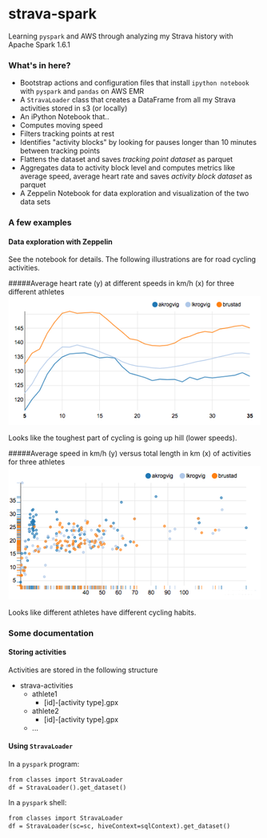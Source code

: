 # strava-spark
Learning `pyspark` and AWS through analyzing my Strava history with Apache Spark 1.6.1

### What's in here?
* Bootstrap actions and configuration files that install `ipython notebook` with `pyspark` and `pandas` on AWS EMR 
* A `StravaLoader` class that creates a DataFrame from all my Strava activities stored in s3 (or locally)
* An iPython Notebook that..
 * Computes moving speed 
 * Filters tracking points at rest
 * Identifies "activity blocks" by looking for pauses longer than 10 minutes between tracking points
 * Flattens the dataset and saves *tracking point dataset* as parquet
 * Aggregates data to activity block level and computes metrics like average speed, average heart rate and saves *activity block dataset* as parquet
* A Zeppelin Notebook for data exploration and visualization of the two data sets

### A few examples
#### Data exploration with Zeppelin
See the notebook for details. The following illustrations are for road cycling activities.

#####Average heart rate (y) at different speeds in km/h (x) for three different athletes
![It's tough going up hill](https://raw.githubusercontent.com/larsbkrogvig/strava-spark/master/img/speed_vs_mean_hr.png)

Looks like the toughest part of cycling is going up hill (lower speeds).

#####Average speed in km/h (y) versus total length in km (x) of activities for three athletes
![akrogvig is a commuter and generally goes faster](https://raw.githubusercontent.com/larsbkrogvig/strava-spark/master/img/length_vs_avg_speed.png)

Looks like different athletes have different cycling habits.

### Some documentation
#### Storing activities
Activities are stored in the following structure
* strava-activities
  * athlete1
    * [id]-[activity type].gpx
  * athlete2
    * [id]-[activity type].gpx
  * ...

#### Using `StravaLoader`
In a `pyspark` program:
```
from classes import StravaLoader
df = StravaLoader().get_dataset()
```
In a `pyspark` shell:
```
from classes import StravaLoader
df = StravaLoader(sc=sc, hiveContext=sqlContext).get_dataset()
```
